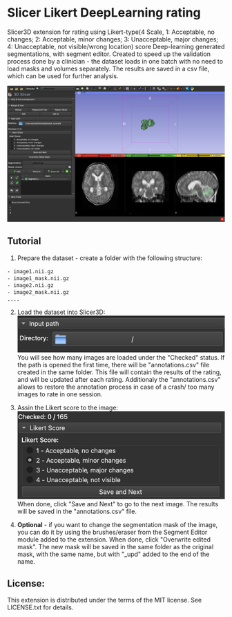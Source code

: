 # Slicer Likert DeepLearning rating
Slicer3D extension for rating using Likert-type(4 Scale, 1: Acceptable, no changes; 2: Acceptable, minor changes; 3: Unacceptable, major changes; 4: Unacceptable, not visible/wrong location) score Deep-learning generated segmentations, with segment editor. Created to speed up the validation process done by a clinician - the dataset loads in one batch with no need to load masks and volumes separately. The results are saved in a csv file, which can be used for further analysis.


![Screenshot](pics/screenshot.jpg)

## Tutorial
1. Prepare the dataset - create a folder with the following structure:
```
- image1.nii.gz
- image1_mask.nii.gz
- image2.nii.gz
- image2_mask.nii.gz
....
```

2. Load the dataset into Slicer3D: 
![Load the dataset](pics/load.png)
You will see how many images are loaded under the "Checked" status. If the path is opened the first time, there will be "annotations.csv" file created in the same folder. This file will contain the results of the rating, and will be updated after each rating. Additionaly the "annotations.csv" allows to restore the annotation process in case of a crash/ too many images to rate in one session.

3. Assin the Likert score to the image:
![Rating](pics/likert.png)
When done, click "Save and Next" to go to the next image. The results will be saved in the "annotations.csv" file. 

4. **Optional** - if you want to change the segmentation mask of the image, you can do it by using the brushes/eraser from the Segment Editor module added to the extension. When done, click "Overwrite edited mask". The new mask will be saved in the same folder as the original mask, with the same name, but with "_upd" added to the end of the name. 

## License: 
This extension is distributed under the terms of the MIT license. See LICENSE.txt for details.
